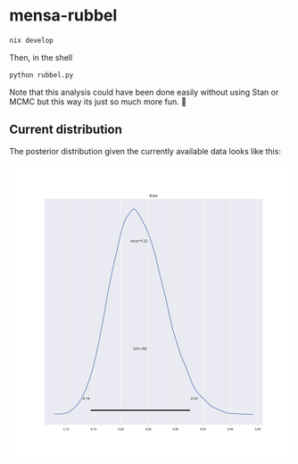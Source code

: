 # mensa-rubbel


```bash
nix develop
```


Then, in the shell


```bash
python rubbel.py
```


Note that this analysis could have been done easily without using Stan or MCMC
but this way its just so much more fun. 🎉


## Current distribution


The posterior distribution given the currently available data looks like this:


![Distribution](./CurrentDistribution.png)
